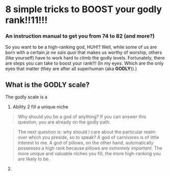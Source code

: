 # 8 simple tricks to BOOST your godly rank!!11!!!
### An instruction manual to get you from 74 to 82 (and more?)

So you want to be a high-ranking god, HUH!? Well, while some of us are born with a certain *je ne sais quoi* that makes us worthy of worship, others (like yourself) have to work hard to climb the godly levels. Fortunately, there are steps you can take to boost your rank!!! (In my eyes. Which are the only eyes that matter (they are after all superhuman (aka **GODLY**)).)

## What is the GODLY scale?
The godly scale is a 

1. Ability 2 fill a unique niche


  > Why should you be a god of anything? If you can answer this question, you are already on the godly path. 
  
  > The next question is: why should I care about the particular realm over which you preside, so to speak? A god of carnivores is of little interest to me. A god of pillows, on the other hand, automatically possesses a high rank because pillows are *extremely important*. The more unique and valuable niches you fill, the more high-ranking you are likely to be. 


2.  
